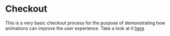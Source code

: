 # Checkout

This is a very basic checkout process for the purpose of demonstrating how animations can improve the user experience. Take a look at it [here](http://checkout.joschaholzhaeuer.de/)
